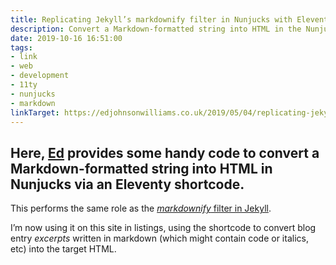 ```yaml
---
title: Replicating Jekyll’s markdownify filter in Nunjucks with Eleventy
description: Convert a Markdown-formatted string into HTML in the Nunjucks templating language
date: 2019-10-16 16:51:00
tags:
- link
- web
- development
- 11ty
- nunjucks
- markdown
linkTarget: https://edjohnsonwilliams.co.uk/2019/05/04/replicating-jekyll-s-markdownify-filter-in-nunjucks-with-eleventy/
---
```

Here, [Ed](https://edjohnsonwilliams.co.uk/) provides some handy code to convert a Markdown-formatted string into HTML in Nunjucks via an Eleventy shortcode.
---

This performs the same role as the [_markdownify_ filter in Jekyll](https://jekyllrb.com/docs/liquid/filters/).

I’m now using it on this site in listings, using the shortcode to convert blog entry _excerpts_ written in markdown (which might contain code or italics, etc) into the target HTML.

